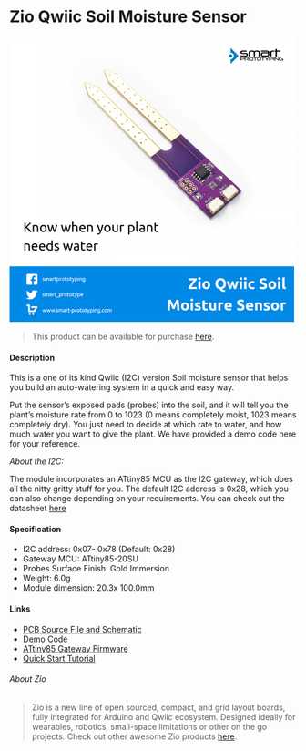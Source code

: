 # Zio Qwiic Soil Moisture Sensor


![](soil-moisture.png)

> This product can be available for purchase [here](https://www.smart-prototyping.com/Zio-Qwiic-Loudness-Sensor-I2C).



#### Description

This is a one of its kind Qwiic (I2C) version Soil moisture sensor that helps you build an auto-watering system in a quick and easy way. 


Put the sensor’s exposed pads (probes) into the soil, and it will tell you the plant’s moisture rate from 0 to 1023 (0 means completely moist, 1023 means completely dry). You just need to decide at which rate to water, and how much water you want to give the plant. We have provided a demo code here for your reference.


*About the I2C:*

The module incorporates an ATtiny85 MCU as the I2C gateway, which does all the nitty gritty stuff for you. The default I2C address is 0x28, which you can also change depending on your requirements. You can check out the datasheet [here](http://ww1.microchip.com/downloads/en/DeviceDoc/Atmel-2586-AVR-8-bit-Microcontroller-ATtiny25-ATtiny45-ATtiny85_Datasheet.pdf)


#### Specification

* I2C address: 0x07- 0x78 (Default: 0x28)
* Gateway MCU: ATtiny85-20SU
* Probes Surface Finish: Gold Immersion
* Weight: 6.0g
* Module dimension: 20.3x 100.0mm


#### Links

* [PCB Source File and Schematic](https://github.com/ZIOCC/Zio-Qwiic-Soil-Moisture-Sensor)
* [Demo Code](https://github.com/ZIOCC/Zio-Qwiic-Soil-Moisture-Sensor/tree/master/Firmware/Qwiic%20Soil%20Moisture%20Sensor%20Examples)
* [ATtiny85 Gateway Firmware](https://github.com/ZIOCC/Zio-Qwiic-Soil-Moisture-Sensor/tree/master/Firmware/Qwiic_Soil_Moisture_Sensor_Gateway_Firmware/Qwiic_Soil_Moisture_Firmware)
* [Quick Start Tutorial](https://www.smart-prototyping.com/blog/Zio-Soil-Moisture-Sensor-Qwiic-Start-Guide)





###### About Zio
> Zio is a new line of open sourced, compact, and grid layout boards, fully integrated for Arduino and Qwiic ecosystem. Designed ideally for wearables, robotics, small-space limitations or other on the go projects. Check out other awesome Zio products [here](https://www.smart-prototyping.com/Zio).
